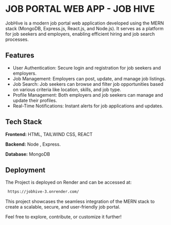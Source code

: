 # JOB PORTAL WEB APP - JOB HIVE

JobHive is a modern job portal web application developed using the MERN stack (MongoDB, Express.js, React.js, and Node.js). It serves as a platform for job seekers and employers, enabling efficient hiring and job search processes.


## Features

- User Authentication: Secure login and registration for job seekers and employers.
- Job Management: Employers can post, update, and manage job listings.
- Job Search: Job seekers can browse and filter job opportunities based on various criteria like location, skills, and job type.
- Profile Management: Both employers and job seekers can manage and update their profiles.
- Real-Time Notifications: Instant alerts for job applications and updates.



## Tech Stack

**Frontend:**  HTML, TAILWIND CSS, REACT

**Backend:**  Node , Express. 

**Database:** MongoDB


## Deployment

The Project is deployed on Render and can be accessed at:

```bash
 https://jobhive-3.onrender.com/
```


This project showcases the seamless integration of the MERN stack to create a scalable, secure, and user-friendly job portal.

Feel free to explore, contribute, or customize it further!
